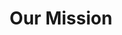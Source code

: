 ---
layout: our-mission
title: Our Mission
permalink: /our-mission
comments: false
tags: [mission]
---